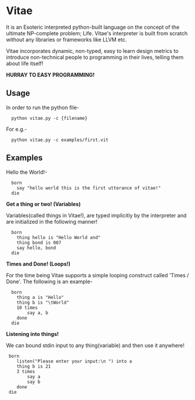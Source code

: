 # Vitae

It is an Esoteric interpreted python-built language on the concept of the ultimate NP-complete problem; Life. Vitae's interpreter is built from scratch without any libraries or frameworks like LLVM etc.

Vitae incorporates dynamic, non-typed, easy to learn design metrics to introduce non-technical people to programming in their lives, telling them about life itself!

**HURRAY TO EASY PROGRAMMING!**

## Usage

In order to run the python file-
```
  python vitae.py -c {filename}
```
For e.g.-

```
  python vitae.py -c examples/first.vit
```


## Examples

Hello the World!-
```
  born
	say "hello world this is the first utterance of vitae!"
  die
```
**Get a thing or two! (Variables)**

Variables(called things in Vitae!), are typed implicitly by the interpreter and are initialized in the following manner!
```
  born
	thing hello is "Hello World and"
	thing bond is 007
	say hello, bond
  die
```
**Times and Done! (Loops!)**

For the time being Vitae supports a simple looping construct called 'Times / Done'. The following is an example-

```
  born
	thing a is "Hello"
	thing b is "\tWorld"
	10 times
		say a, b
	done
  die
```
**Listening into things!**

We can bound stdin input to any thing(variable) and then use it anywhere!

```
 born
	listen("Please enter your input:\n ") into a
	thing b is 21
	3 times
		say a
		say b
	done  
 die
```

